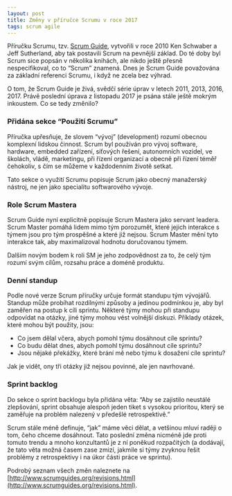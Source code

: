 ```yaml
---
layout: post
title: Změny v příručce Scrumu v roce 2017
tags: scrum agile
---
```


Příručku Scrumu, tzv. [Scrum Guide](http://www.scrumguides.org/scrum-guide.html), vytvořili v roce 2010 Ken Schwaber a Jeff Sutherland, aby tak postavili Scrum na pevnější základ. Do té doby byl Scrum sice popsán v několika knihách, ale nikdo ještě přesně nespecifikoval, co to “Scrum” znamená. Dnes je Scrum Guide považována za základní referenci Scrumu, i když ne zcela bez výhrad.

O tom, že Scrum Guide je živá, svědčí série úprav v letech 2011, 2013, 2016, 2017. Právě poslední úprava z listopadu 2017 je psána stále ještě mokrým inkoustem. Co se tedy změnilo?

### Přidána sekce “Použití Scrumu”

Příručka upřesňuje, že slovem “vývoj” (development) rozumí obecnou komplexní lidskou činnost. Scrum byl používán pro vývoj software, hardware, embedded zařízení, síťových řešení, autonomních vozidel, ve školách, vládě, marketingu, při řízení organizací a obecně při řízení téměř čehokoliv, s čím se můžeme v každodenním životě setkat.

Tato sekce o využití Scrumu popisuje Scrum jako obecný manažerský nástroj, ne jen jako specialitu softwarového vývoje.

### Role Scrum Mastera

Scrum Guide nyní explicitně popisuje Scrum Mastera jako servant leadera. Scrum Master pomáhá lidem mimo tým porozumět, které jejich interakce s týmem jsou pro tým prospěšné a které již nejsou. Scrum Master mění tyto interakce tak, aby maximalizoval hodnotu doručovanou týmem.

Dalším novým bodem k roli SM je jeho zodpovědnost za to, že celý tým rozumí svým cílům, rozsahu práce a doméně produktu. 

### Denní standup

Podle nové verze Scrum příručky určuje formát standupu tým vývojářů. Standup může probíhat rozdílnými způsoby a jedinou podmínkou je, aby byl zaměřen na postup k cíli sprintu. Některé týmy mohou při standupu odpovídat na otázky, jiné týmy mohou vést volnější diskuzi. Příklady otázek, které mohou být použity, jsou:

- Co jsem dělal včera, abych pomohl týmu dosáhnout cíle sprintu?
- Co budu dělat dnes, abych pomohl týmu dosáhnout cíle sprintu?
- Jsou nějaké překážky, které brání mě nebo týmu k dosažení cíle sprintu?

Jak je vidět, ony tři otázky již nejsou povinné, ale jen navrhované.

### Sprint backlog

Do sekce o sprint backlogu byla přidána věta: “Aby se zajistilo neustálé zlepšování, sprint obsahuje alespoň jeden tiket s vysokou prioritou, který se zaměřuje na problém nalezený v předešlé retrospektivě.”

Scrum stále méně definuje, “jak” máme věci dělat, a vetšinou mluví raději o tom, čeho chceme dosáhnout. Tato poslední změna nicméně jde proti tomuto trendu a mnoho konzultantů je z ní poněkud rozpačitých (a dodávají, že tato věta možná časem zase zmizí, jakmile si týmy zvyknou řešit problémy z retrospektivy i na úkor části práce ve sprintu).

Podrobý seznam všech změn naleznete na [http://www.scrumguides.org/revisions.html](http://www.scrumguides.org/revisions.html).
